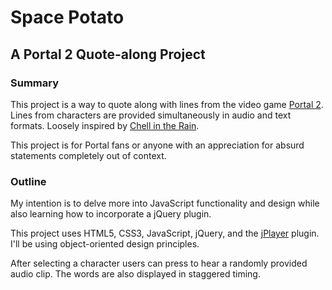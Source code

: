 # Space Potato
## A Portal 2 Quote-along Project

### Summary
This project is a way to quote along with lines from the video game [Portal 2](http://www.thinkwithportals.com/). Lines from characters are provided simultaneously in audio and text formats. Loosely inspired by [Chell in the Rain](http://sorrowind.net/vilify/).

This project is for Portal fans or anyone with an appreciation for absurd statements completely out of context.

### Outline
My intention is to delve more into JavaScript functionality and design while also learning how to incorporate a jQuery plugin.

This project uses HTML5, CSS3, JavaScript, jQuery, and the  [jPlayer](https://github.com/happyworm/jPlayer) plugin. I'll be using object-oriented design principles.

After selecting a character users can press to hear a randomly provided audio clip. The words are also displayed in staggered timing.
